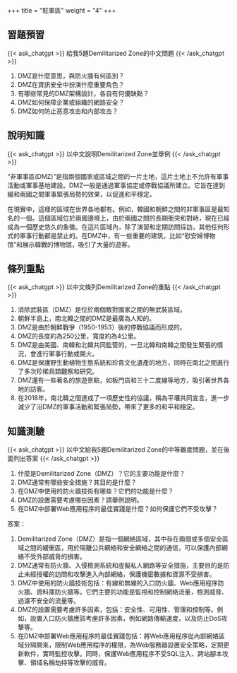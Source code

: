 +++
title = "駐軍區"
weight = "4"
+++
## 習題預習
{{< ask_chatgpt >}}
給我5題Demilitarized Zone的中文問題
{{< /ask_chatgpt >}}

1. DMZ是什麼意思，與防火牆有何區別？ 
2. DMZ在資訊安全中扮演什麼重要角色？ 
3. 有哪些常見的DMZ架構設計，各自有何優缺點？ 
4. DMZ如何保障企業或組織的網路安全？ 
5. DMZ如何防止恶意攻击和内部攻击？   

## 說明知識
{{< ask_chatgpt >}}
以中文說明Demilitarized Zone並舉例
{{< /ask_chatgpt >}}

“非軍事區(DMZ)”是指兩個國家或區域之間的一片土地，這片土地上不允許有軍事活動或軍事基地建設。DMZ一般是通過軍事協定或停戰協議所建立。它旨在達到緩和兩國之間軍事緊張局勢的效果，以促進和平穩定。

在現實中，這樣的區域在世界各地都有。例如，韓國和朝鮮之間的非軍事區是最知名的一個。這個區域位於兩國邊境上，由於兩國之間的長期衝突和對峙，現在已經成為一個歷史悠久的象徵。在這片區域內，除了演習和定期訪問採訪，其他任何形式的軍事行動都是禁止的。在DMZ中，有一些重要的建筑，比如“慰安婦博物馆”和展示韓戰的博物馆，吸引了大量的遊客。   

## 條列重點
{{< ask_chatgpt >}}
以中文條列Demilitarized Zone的重點
{{< /ask_chatgpt >}}

1. 消除武裝區（DMZ）是位於兩個敵對國家之間的無武裝區域。
2. 朝鮮半島上，南北韓之間的DMZ是最廣為人知的。
3. DMZ是由於朝鮮戰爭（1950-1953）後的停戰協議而形成的。
4. DMZ的長度約為250公里，寬度約為4公里。
5. DMZ是由美國、南韓和北韓共同監管的，一旦北韓和南韓之間發生緊張的情況，會進行軍事行動或開火。
6. DMZ是保護野生動植物生態系統和珍貴文化遺產的地方，同時在南北之間進行了多次珍稀鳥類觀察和研究。
7. DMZ還有一些著名的旅遊景點，如板門店和三十二度線等地方，吸引著世界各地的訪客。
8. 在2018年，南北韓之間達成了一項歷史性的協議，稱為平壤共同宣言，進一步減少了沿DMZ的軍事活動和緊張局勢，帶來了更多的和平和穩定。   

## 知識測驗
{{< ask_chatgpt >}}
以中文給我5題Demilitarized Zone的中等難度問題，並在後面列出答案
{{< /ask_chatgpt >}}

1. 什麼是Demilitarized Zone（DMZ）？它的主要功能是什麼？
2. DMZ通常有哪些安全措施？其目的是什麼？
3. 在DMZ中使用的防火牆技術有哪些？它們的功能是什麼？
4. DMZ的設置需要考慮哪些因素？請舉例說明。
5. 在DMZ中部署Web應用程序的最佳實踐是什麼？如何保護它們不受攻擊？

答案：

1. Demilitarized Zone（DMZ）是指一個網絡區域，其中存在兩個或多個安全區域之間的緩衝區，用於隔離公共網絡和安全網絡之間的通信，可以保護內部網絡不受外部威脅的損害。
2. DMZ通常有防火牆、入侵檢測系統和虛擬私人網路等安全措施，主要目的是防止未經授權的訪問和攻擊進入內部網絡，保護機密數據和資源不受損害。
3. DMZ中使用的防火牆技術包括：有線和無線的入口防火牆、Web應用程序防火牆、資料庫防火牆等。它們主要的功能是監視和控制網絡流量，檢測威脅、過濾不安全的流量等。
4. DMZ的設置需要考慮許多因素，包括：安全性、可用性、管理和控制等。例如，設置入口防火牆應該考慮許多因素，例如網路傳輸速度，以及防止DoS攻擊等。
5. 在DMZ中部署Web應用程序的最佳實踐包括：將Web應用程序從內部網絡區域分隔開來，限制Web應用程序的權限，為Web服務器設置安全策略，定期更新軟件，實時監控攻擊。同時，保護Web應用程序不受SQL注入、跨站腳本攻擊、領域名稱劫持等攻擊的威脅。   

